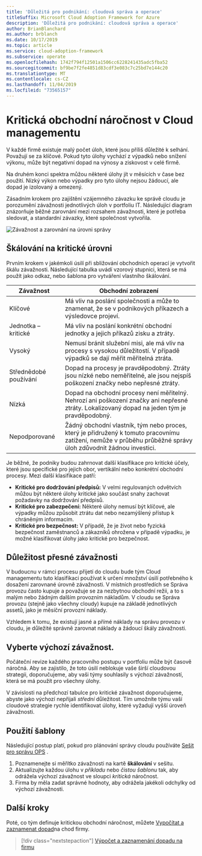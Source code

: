 ```yaml
---
title: 'Důležitá pro podnikání: cloudová správa a operace'
titleSuffix: Microsoft Cloud Adoption Framework for Azure
description: 'Důležitá pro podnikání: cloudová správa a operace'
author: BrianBlanchard
ms.author: brblanch
ms.date: 10/17/2019
ms.topic: article
ms.service: cloud-adoption-framework
ms.subservice: operate
ms.openlocfilehash: 1742f794f12501a1506cc6228241435adc5fba52
ms.sourcegitcommit: bf9be7f2fe4851d83cdf3e083c7c25bd7e144c20
ms.translationtype: MT
ms.contentlocale: cs-CZ
ms.lasthandoff: 11/04/2019
ms.locfileid: "73565157"
---
```

# <a name="business-criticality-in-cloud-management"></a>Kritická obchodní náročnost v Cloud managementu

V každé firmě existuje malý počet úloh, které jsou příliš důležité k selhání. Považují se za klíčové. Pokud tyto úlohy vychází z výpadků nebo snížení výkonu, může být negativní dopad na výnosy a ziskovost v celé firmě.

Na druhém konci spektra můžou některé úlohy jít v měsících v čase bez použití. Nízký výkon nebo výpadky pro tyto úlohy nejsou žádoucí, ale dopad je izolovaný a omezený.

Zásadním krokem pro zajištění vzájemného závazku ke správě cloudu je porozumění závažnosti jednotlivých úloh v portfoliu IT.
Následující diagram znázorňuje běžné zarovnání mezi rozsahem závažnosti, které je potřeba sledovat, a standardní závazky, které společnost vytvořila.

![Závažnost a zarovnání na úrovni správy](../../_images/manage/cloud-criticality-alignment.png)

## <a name="criticality-scale"></a>Škálování na kritické úrovni

Prvním krokem v jakémkoli úsilí při sbližování obchodních operací je vytvořit škálu závažnosti. Následující tabulka uvádí vzorový stupnici, která se má použít jako odkaz, nebo šablona pro vytváření vlastního škálování.

| Závažnost | Obchodní zobrazení |
| --------- | --------- |
| Klíčové |  Má vliv na poslání společnosti a může to znamenat, že se v podnikových příkazech a výsledovce projeví. |
| Jednotka – kritické | Má vliv na poslání konkrétní obchodní jednotky a jejich příkazů zisku a ztráty. |
| Vysoký | Nemusí bránit služební misi, ale má vliv na procesy s vysokou důležitostí. V případě výpadků se dají měřit měřitelná ztráta. |
| Střednědobé používání | Dopad na procesy je pravděpodobný. Ztráty jsou nízké nebo neměřitelné, ale jsou nejspíš poškození značky nebo nepřesné ztráty. |
| Nízká | Dopad na obchodní procesy není měřitelný. Nehrozí ani poškození značky ani nepřesné ztráty. Lokalizovaný dopad na jeden tým je pravděpodobný. |
| Nepodporované | Žádný obchodní vlastník, tým nebo proces, který je přidružený k tomuto pracovnímu zatížení, nemůže v průběhu průběžné správy úloh zdůvodnit žádnou investici. |

Je běžné, že podniky budou zahrnovat další klasifikace pro kritické účely, které jsou specifické pro jejich obor, vertikální nebo konkrétní obchodní procesy. Mezi další klasifikace patří:

- **Kritické pro dodržování předpisů:** V velmi regulovaných odvětvích můžou být některé úlohy kritické jako součást snahy zachovat požadavky na dodržování předpisů.
- **Kritické pro zabezpečení:** Některé úlohy nemusí být klíčové, ale výpadky můžou způsobit ztrátu dat nebo nezamýšlený přístup k chráněným informacím.
- **Kritické pro bezpečnost:** V případě, že je život nebo fyzická bezpečnost zaměstnanců a zákazníků ohrožena v případě výpadku, je možné klasifikovat úlohy jako kritické pro bezpečnost.

## <a name="importance-of-accurate-criticality"></a>Důležitost přesné závažnosti

V budoucnu v rámci procesu přijetí do cloudu bude tým Cloud managementu tuto klasifikaci používat k určení množství úsilí potřebného k dosažení zarovnané úrovně závažnosti. V místních prostředích se Správa provozu často kupuje a považuje se za nezbytnou obchodní režii, a to s malým nebo žádným dalším provozním nákladům. V cloudu se Správa provozu (stejně jako všechny cloudy) kupuje na základě jednotlivých assetů, jako je měsíční provozní náklady.

Vzhledem k tomu, že existují jasné a přímé náklady na správu provozu v cloudu, je důležité správně zarovnat náklady a žádoucí škály závažnosti.

## <a name="select-a-default-criticality"></a>Vyberte výchozí závažnost.

Počáteční revize každého pracovního postupu v portfoliu může být časově náročná. Aby se zajistilo, že toto úsilí neblokuje vaše širší cloudovou strategii, doporučujeme, aby vaši týmy souhlasily s výchozí závažností, která se má použít pro všechny úlohy.

V závislosti na předchozí tabulce pro kritické závažnost doporučujeme, abyste jako výchozí nepřijali *střední* důležitost. Tím umožníte týmu vaší cloudové strategie rychle identifikovat úlohy, které vyžadují vyšší úroveň závažnosti.

## <a name="use-the-template"></a>Použití šablony

Následující postup platí, pokud pro plánování správy cloudu používáte [Sešit pro správu OPS](https://raw.githubusercontent.com/microsoft/CloudAdoptionFramework/master/manage/opsmanagementworkbook.xlsx) .

1. Poznamenejte si měřítko závažnosti na kartě **škálování** v sešitu.
2. Aktualizujte každou úlohu v *příkladu* nebo *čistou šablonu* tak, aby odrážela výchozí závažnost ve sloupci *kritická* náročnost.
3. Firma by měla zadat správné hodnoty, aby odrážela jakékoli odchylky od výchozí závažnosti.

## <a name="next-steps"></a>Další kroky

Poté, co tým definuje kritickou obchodní náročnost, můžete [Vypočítat a zaznamenat dopad](./impact.md)na chod firmy.

> [!div class="nextstepaction"]
> [Výpočet a zaznamenání dopadu na firmu](./impact.md)
